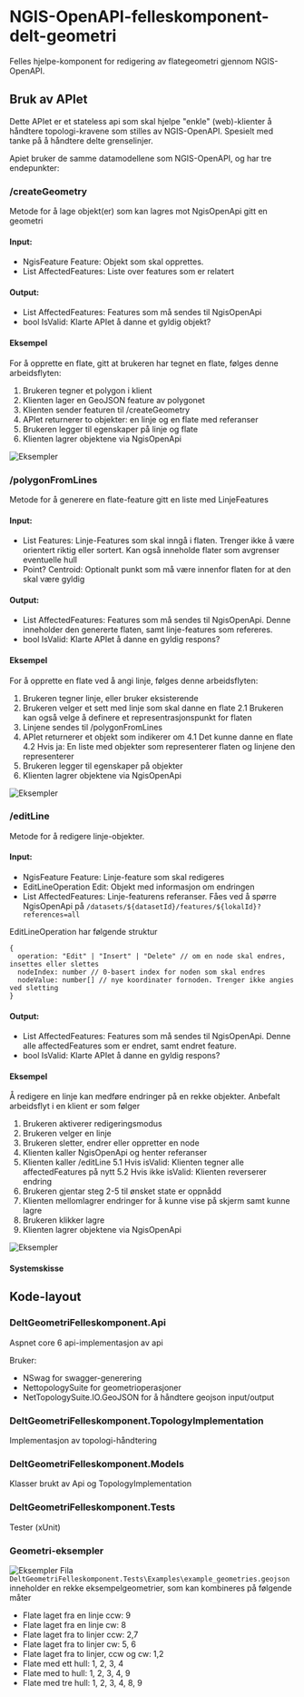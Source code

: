 # NGIS-OpenAPI-felleskomponent-delt-geometri
Felles hjelpe-komponent for redigering av flategeometri gjennom NGIS-OpenAPI.

## Bruk av APIet
Dette APIet er et stateless api som skal hjelpe "enkle" (web)-klienter å håndtere topologi-kravene som stilles av NGIS-OpenAPI. Spesielt med tanke på å håndtere delte grenselinjer. 

Apiet bruker de samme datamodellene som NGIS-OpenAPI, og har tre endepunkter:

### /createGeometry
Metode for å lage objekt(er) som kan lagres mot NgisOpenApi gitt en geometri

#### Input: 
- NgisFeature Feature: Objekt som skal opprettes.
- List<NgisFeature> AffectedFeatures: Liste over features som er relatert

#### Output: 
- List<NgisFeature> AffectedFeatures: Features som må sendes til NgisOpenApi
- bool IsValid: Klarte APIet å danne et gyldig objekt?
#### Eksempel

For å opprette en flate, gitt at brukeren har tegnet en flate, følges denne arbeidsflyten:

1. Brukeren tegner et polygon i klient
2. Klienten lager en GeoJSON feature av polygonet
3. Klienten sender featuren til /createGeometry
4. APIet returnerer to objekter: en linje og en flate med referanser
5. Brukeren legger til egenskaper på linje og flate
6. Klienten lagrer objektene via NgisOpenApi

![Eksempler](img/flate_fra_flate.png)

### /polygonFromLines
Metode for å generere en flate-feature gitt en liste med LinjeFeatures

#### Input: 
- List<NgisFeature> Features: Linje-Features som skal inngå i flaten. Trenger ikke å være orientert riktig eller sortert. Kan også inneholde flater som avgrenser eventuelle hull
- Point? Centroid: Optionalt punkt som må være innenfor flaten for at den skal være gyldig

#### Output: 
- List<NgisFeature> AffectedFeatures: Features som må sendes til NgisOpenApi. Denne inneholder den genererte flaten, samt linje-features som refereres.
- bool IsValid: Klarte APIet å danne en gyldig respons?

#### Eksempel

For å opprette en flate ved å angi linje, følges denne arbeidsflyten:

1. Brukeren tegner linje, eller bruker eksisterende
2. Brukeren velger et sett med linje som skal danne en flate
2.1 Brukeren kan også velge å definere et representrasjonspunkt for flaten
3. Linjene sendes til /polygonFromLines
4. APIet returnerer et objekt som indikerer om
4.1 Det kunne danne en flate
4.2 Hvis ja: En liste med objekter som representerer flaten og linjene den representerer
5. Brukeren legger til egenskaper på objekter
6. Klienten lagrer objektene via NgisOpenApi

![Eksempler](img/flate_fra_kurver.png)

### /editLine
Metode for å redigere linje-objekter.

#### Input: 
- NgisFeature Feature: Linje-feature som skal redigeres
- EditLineOperation Edit: Objekt med informasjon om endringen
- List<NgisFeature> AffectedFeatures: Linje-featurens referanser. Fåes ved å spørre NgisOpenApi på ```/datasets/${datasetId}/features/${lokalId}?references=all```

EditLineOperation har følgende struktur
```
{
  operation: "Edit" | "Insert" | "Delete" // om en node skal endres, insettes eller slettes
  nodeIndex: number // 0-basert index for noden som skal endres
  nodeValue: number[] // nye koordinater fornoden. Trenger ikke angies ved sletting
}
```

#### Output: 
- List<NgisFeature> AffectedFeatures: Features som må sendes til NgisOpenApi. Denne alle affectedFeatures som er endret, samt endret feature.
- bool IsValid: Klarte APIet å danne en gyldig respons?

#### Eksempel

Å redigere en linje kan medføre endringer på en rekke objekter. Anbefalt arbeidsflyt i en klient er som følger

1. Brukeren aktiverer redigeringsmodus
2. Brukeren velger en linje
3. Brukeren sletter, endrer eller oppretter en node
4. Klienten kaller NgisOpenApi og henter referanser
5. Klienten kaller /editLine
5.1 Hvis isValid: Klienten tegner alle affectedFeatures på nytt
5.2 Hvis ikke isValid: Klienten reverserer endring
6. Brukeren gjentar steg 2-5 til ønsket state er oppnådd
7. Klienten mellomlagrer endringer for å kunne vise på skjerm samt kunne lagre
8. Brukeren klikker lagre
9. Klienten lagrer objektene via NgisOpenApi

![Eksempler](img/editLine.png)

#### Systemskisse

## Kode-layout

### DeltGeometriFelleskomponent.Api
Aspnet core 6 api-implementasjon av api

Bruker: 

- NSwag for swagger-generering
- NettopologySuite for geometrioperasjoner
- NetTopologySuite.IO.GeoJSON for å håndtere geojson input/output

### DeltGeometriFelleskomponent.TopologyImplementation
Implementasjon av topologi-håndtering

### DeltGeometriFelleskomponent.Models
Klasser brukt av Api og TopologyImplementation

### DeltGeometriFelleskomponent.Tests
Tester (xUnit)

### Geometri-eksempler
![Eksempler](img/geometries.png)
Fila ```DeltGeometriFelleskomponent.Tests\Examples\example_geometries.geojson``` inneholder en rekke eksempelgeometrier, som kan kombineres på følgende måter

- Flate laget fra en linje ccw: 9
- Flate laget fra en linje cw: 8
- Flate laget fra to linjer ccw: 2,7
- Flate laget fra to linjer cw: 5, 6
- Flate laget fra to linjer, ccw og cw: 1,2
- Flate med ett hull: 1, 2, 3, 4
- Flate med to hull: 1, 2, 3, 4, 9
- Flate med tre hull: 1, 2, 3, 4, 8, 9



